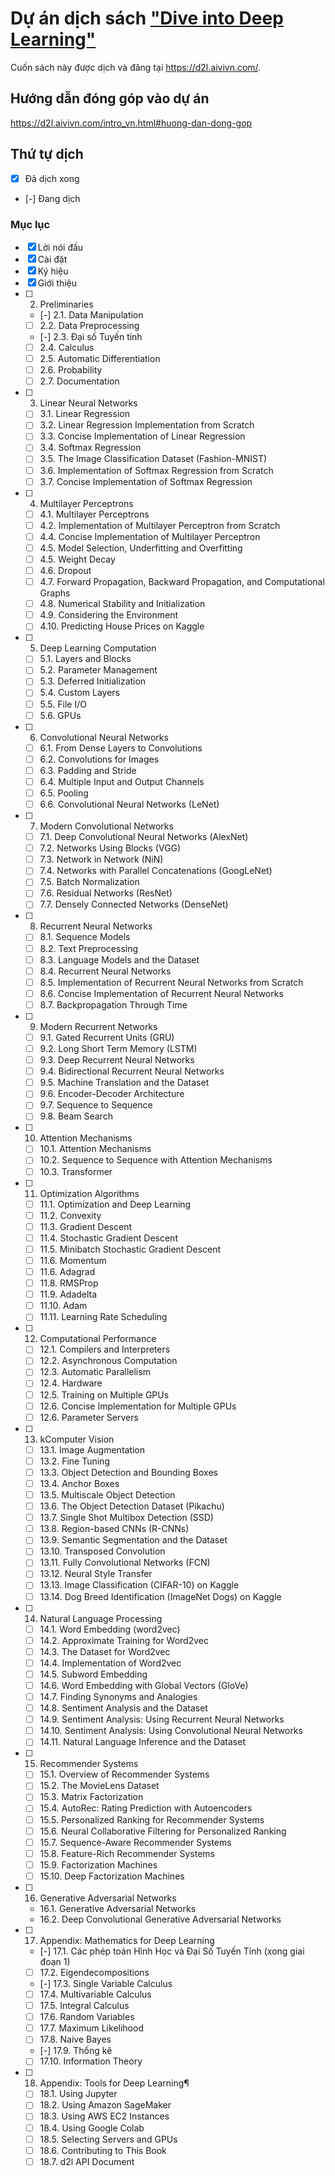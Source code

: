 # Dự án dịch sách ["Dive into Deep Learning"](https://www.d2l.ai/)

Cuốn sách này được dịch và đăng tại https://d2l.aivivn.com/.

## Hướng dẫn đóng góp vào dự án
https://d2l.aivivn.com/intro_vn.html#huong-dan-dong-gop

## Thứ tự dịch

* [x] Đã dịch xong
* [-] Đang dịch 

### Mục lục
* [x] Lời nói đầu
* [x] Cài đặt
* [x] Ký hiệu
* [x] Giới thiệu
* [ ] 2. Preliminaries
    * [-] 2.1. Data Manipulation
    * [ ] 2.2. Data Preprocessing
    * [-] 2.3. Đại số Tuyến tính
    * [ ] 2.4. Calculus
    * [ ] 2.5. Automatic Differentiation
    * [ ] 2.6. Probability
    * [ ] 2.7. Documentation
* [ ] 3. Linear Neural Networks
    * [ ] 3.1. Linear Regression
    * [ ] 3.2. Linear Regression Implementation from Scratch
    * [ ] 3.3. Concise Implementation of Linear Regression
    * [ ] 3.4. Softmax Regression
    * [ ] 3.5. The Image Classification Dataset (Fashion-MNIST)
    * [ ] 3.6. Implementation of Softmax Regression from Scratch
    * [ ] 3.7. Concise Implementation of Softmax Regression
* [ ] 4. Multilayer Perceptrons
    * [ ] 4.1. Multilayer Perceptrons
    * [ ] 4.2. Implementation of Multilayer Perceptron from Scratch
    * [ ] 4.4. Concise Implementation of Multilayer Perceptron
    * [ ] 4.5. Model Selection, Underfitting and Overfitting
    * [ ] 4.5. Weight Decay
    * [ ] 4.6. Dropout
    * [ ] 4.7. Forward Propagation, Backward Propagation, and Computational Graphs
    * [ ] 4.8. Numerical Stability and Initialization
    * [ ] 4.9. Considering the Environment
    * [ ] 4.10. Predicting House Prices on Kaggle
* [ ] 5. Deep Learning Computation
    * [ ] 5.1. Layers and Blocks
    * [ ] 5.2. Parameter Management
    * [ ] 5.3. Deferred Initialization
    * [ ] 5.4. Custom Layers
    * [ ] 5.5. File I/O
    * [ ] 5.6. GPUs
* [ ] 6. Convolutional Neural Networks
    * [ ] 6.1. From Dense Layers to Convolutions
    * [ ] 6.2. Convolutions for Images
    * [ ] 6.3. Padding and Stride
    * [ ] 6.4. Multiple Input and Output Channels
    * [ ] 6.5. Pooling
    * [ ] 6.6. Convolutional Neural Networks (LeNet)
* [ ] 7. Modern Convolutional Networks
    * [ ] 7.1. Deep Convolutional Neural Networks (AlexNet)
    * [ ] 7.2. Networks Using Blocks (VGG)
    * [ ] 7.3. Network in Network (NiN)
    * [ ] 7.4. Networks with Parallel Concatenations (GoogLeNet)
    * [ ] 7.5. Batch Normalization
    * [ ] 7.6. Residual Networks (ResNet)
    * [ ] 7.7. Densely Connected Networks (DenseNet)
* [ ] 8. Recurrent Neural Networks
    * [ ] 8.1. Sequence Models
    * [ ] 8.2. Text Preprocessing
    * [ ] 8.3. Language Models and the Dataset
    * [ ] 8.4. Recurrent Neural Networks
    * [ ] 8.5. Implementation of Recurrent Neural Networks from Scratch
    * [ ] 8.6. Concise Implementation of Recurrent Neural Networks
    * [ ] 8.7. Backpropagation Through Time
* [ ] 9. Modern Recurrent Networks
    * [ ] 9.1. Gated Recurrent Units (GRU)
    * [ ] 9.2. Long Short Term Memory (LSTM)
    * [ ] 9.3. Deep Recurrent Neural Networks
    * [ ] 9.4. Bidirectional Recurrent Neural Networks
    * [ ] 9.5. Machine Translation and the Dataset
    * [ ] 9.6. Encoder-Decoder Architecture
    * [ ] 9.7. Sequence to Sequence
    * [ ] 9.8. Beam Search
* [ ] 10. Attention Mechanisms
    * [ ] 10.1. Attention Mechanisms
    * [ ] 10.2. Sequence to Sequence with Attention Mechanisms
    * [ ] 10.3. Transformer
* [ ] 11. Optimization Algorithms
    * [ ] 11.1. Optimization and Deep Learning
    * [ ] 11.2. Convexity
    * [ ] 11.3. Gradient Descent
    * [ ] 11.4. Stochastic Gradient Descent
    * [ ] 11.5. Minibatch Stochastic Gradient Descent
    * [ ] 11.6. Momentum
    * [ ] 11.6. Adagrad
    * [ ] 11.8. RMSProp
    * [ ] 11.9. Adadelta
    * [ ] 11.10. Adam
    * [ ] 11.11. Learning Rate Scheduling
* [ ] 12. Computational Performance
    * [ ] 12.1. Compilers and Interpreters
    * [ ] 12.2. Asynchronous Computation
    * [ ] 12.3. Automatic Parallelism
    * [ ] 12.4. Hardware
    * [ ] 12.5. Training on Multiple GPUs
    * [ ] 12.6. Concise Implementation for Multiple GPUs
    * [ ] 12.6. Parameter Servers
* [ ] 13. kComputer Vision
    * [ ] 13.1. Image Augmentation
    * [ ] 13.2. Fine Tuning
    * [ ] 13.3. Object Detection and Bounding Boxes
    * [ ] 13.4. Anchor Boxes
    * [ ] 13.5. Multiscale Object Detection
    * [ ] 13.6. The Object Detection Dataset (Pikachu)
    * [ ] 13.7. Single Shot Multibox Detection (SSD)
    * [ ] 13.8. Region-based CNNs (R-CNNs)
    * [ ] 13.9. Semantic Segmentation and the Dataset
    * [ ] 13.10. Transposed Convolution
    * [ ] 13.11. Fully Convolutional Networks (FCN)
    * [ ] 13.12. Neural Style Transfer
    * [ ] 13.13. Image Classification (CIFAR-10) on Kaggle
    * [ ] 13.14. Dog Breed Identification (ImageNet Dogs) on Kaggle
* [ ] 14. Natural Language Processing
    * [ ] 14.1. Word Embedding (word2vec)
    * [ ] 14.2. Approximate Training for Word2vec
    * [ ] 14.3. The Dataset for Word2vec
    * [ ] 14.4. Implementation of Word2vec
    * [ ] 14.5. Subword Embedding
    * [ ] 14.6. Word Embedding with Global Vectors (GloVe)
    * [ ] 14.7. Finding Synonyms and Analogies
    * [ ] 14.8. Sentiment Analysis and the Dataset
    * [ ] 14.9. Sentiment Analysis: Using Recurrent Neural Networks
    * [ ] 14.10. Sentiment Analysis: Using Convolutional Neural Networks
    * [ ] 14.11. Natural Language Inference and the Dataset
* [ ] 15. Recommender Systems
    * [ ] 15.1. Overview of Recommender Systems
    * [ ] 15.2. The MovieLens Dataset
    * [ ] 15.3. Matrix Factorization
    * [ ] 15.4. AutoRec: Rating Prediction with Autoencoders
    * [ ] 15.5. Personalized Ranking for Recommender Systems
    * [ ] 15.6. Neural Collaborative Filtering for Personalized Ranking
    * [ ] 15.7. Sequence-Aware Recommender Systems
    * [ ] 15.8. Feature-Rich Recommender Systems
    * [ ] 15.9. Factorization Machines
    * [ ] 15.10. Deep Factorization Machines
* [ ] 16. Generative Adversarial Networks
    * 16.1. Generative Adversarial Networks
    * 16.2. Deep Convolutional Generative Adversarial Networks
* [ ] 17. Appendix: Mathematics for Deep Learning
    * [-] 17.1. Các phép toán Hình Học và Đại Số Tuyến Tính (xong giai đoạn 1)
    * [ ] 17.2. Eigendecompositions
    * [-] 17.3. Single Variable Calculus
    * [ ] 17.4. Multivariable Calculus
    * [ ] 17.5. Integral Calculus
    * [ ] 17.6. Random Variables
    * [ ] 17.7. Maximum Likelihood
    * [ ] 17.8. Naive Bayes
    * [-] 17.9. Thống kê
    * [ ] 17.10. Information Theory
* [ ] 18. Appendix: Tools for Deep Learning¶
    * [ ] 18.1. Using Jupyter
    * [ ] 18.2. Using Amazon SageMaker
    * [ ] 18.3. Using AWS EC2 Instances
    * [ ] 18.4. Using Google Colab
    * [ ] 18.5. Selecting Servers and GPUs
    * [ ] 18.6. Contributing to This Book
    * [ ] 18.7. d2l API Document
